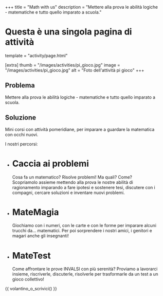 +++
title = "Math with us"
description = "Mettere alla prova le abilità logiche - matematiche e tutto quello imparato a scuola."

# Questa è una singola pagina di attività
template = "activity/page.html"

[extra]
thumb = "/images/activities/pi_gioco.jpg"
image = "/images/activities/pi_gioco.jpg"
alt = "Foto dell'attività pi gioco"
+++
## Problema

Mettere alla prova le abilità logiche - matematiche e tutto quello imparato a scuola.

## Soluzione

Mini corsi con attività pomeridiane, per imparare a guardare la matematica con occhi nuovi.

I nostri percorsi:

 - # Caccia ai problemi
   Cosa fa un matematico? Risolve problemi! Ma quali? Come?
   Scopriamolo assieme mettendo alla prova le nostre abilità di
   ragionamento imparando a fare ipotesi e sostenere tesi, discutere
   con i compagni, cercare soluzioni e inventare nuovi problemi.

 - # MateMagia
   Giochiamo con i numeri, con le carte e con le forme per imparare
   alcuni trucchi da... matematici. Per poi sorprendere i nostri amici, i
   genitori e magari anche gli insegnanti!

 - # MateTest
   Come affrontare le prove INVALSI con più serenità? Proviamo a
   lavorarci insieme, riscriverle, discuterle, risolverle per trasformarle
   da un test a un gioco collettivo!

{{ volantino_o_scrivici() }}
